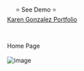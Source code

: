 &nbsp;&nbsp;&nbsp;&nbsp; ⭐ See Demo ⭐ <br/>
[Karen Gonzalez Portfolio](https://karenfggutierrez.github.io/portfolio/)

<br/>

Home Page <br/><br/>
![image](https://github.com/karenfggutierrez/portfolio/assets/69605681/b7a7454e-78f2-40ce-83a5-6ec4dcada49b)

